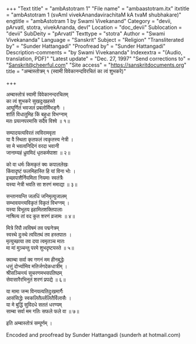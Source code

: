 +++
"Text title" = "ambAstotram 1"
"File name" = "ambaastotram.itx"
itxtitle = "ambAstotram 1 (svAmI vivekAnandavirachitaM kA tvaM shubhakare)"
engtitle = "ambAstotram 1 by Swami Vivekanand"
Category = "devii, pArvatI, stotra, vivekAnanda, devI"
Location = "doc_devii"
Sublocation = "devii"
SubDeity = "pArvatI"
Texttype = "stotra"
Author = "Swami Vivekananda"
Language = "Sanskrit"
Subject = "Religion"
"Transliterated by" = "Sunder Hattangadi"
"Proofread by" = "Sunder Hattangadi"
Description-comments = "by Swami Vivekananda"
Indexextra = "(Audio, translation, PDF)"
"Latest update" = "Dec. 27, 1997"
"Send corrections to" = "Sanskrit@cheerful.com"
"Site access" = "https://sanskritdocuments.org"
title = "अम्बास्तोत्रम् १ (स्वामी विवेकानन्दविरचितं का त्वं शुभकरे)"

+++
  
 अम्बास्तोत्रं स्वामी विवेकानन्दरचितम्   
का त्वं शुभकरे सुखदुःखहस्ते  
      आघूर्णितं भवजलं प्रबलोर्मिभङ्गैः ।  
शांतिं विधातुमिह किं बहुधा विभग्नाम्  
      मतः प्रयत्नपरमासि सदैव विश्वे ॥ १॥  
  
सम्पादयत्यविरतं त्वविरामवृता  
      या वै स्थिता कृतफलं त्वकृतस्य नेत्री ।  
सा मे भवत्वनिदिनं वरदा भवानी  
      जानाम्यहं ध्रुवमिदं धृतकर्मपाशा ॥ २॥  
  
को वा धर्मः किमकृतं क्वः कपाललेखः  
      किंवादृष्टं फलमिहास्ति हि यां विना भोः ।  
इच्छापाशैर्नियमिता नियमाः स्वतंत्रैः  
      यस्या नेत्री भवति सा शरणं ममाद्या ॥ ३॥  
  
सन्तानयन्ति जलधिं जनिमृत्युजालम्  
      सम्भावयन्त्यविकृतं विकृतं विभग्नम् ।  
यस्या विभूतय इहामितशक्तिपालाः  
      नाश्रित्य तां वद कुत शरणं व्रजामः ॥ ४॥  
  
मित्रे रिपौ त्वविषमं तव पद्मनेत्रम्  
      स्वस्थे दुःस्थे त्ववितथं तव हस्तपातः ।  
मृत्युच्छाया तव दया त्वमृतञ्च मातः  
      मा मां मुञ्चन्तु परमे शुभदृष्टयस्ते ॥ ५॥  
  
क्वाम्बा सर्वा क्व गणनं मम हीनबुद्धेः  
      धत्तुं दोर्भ्यामिव मतिर्जगदेकधात्रीम् ।  
श्रीसञ्चिन्त्यं सुचरणमभयपतिष्ठम्  
      सेवासारैरभिनुतं शरणं प्रपद्ये ॥ ६॥  
  
या मामा जन्म विनयत्यतिदुःखमार्गैः  
      आसंसिद्धेः स्वकलितैर्ल्ललितैर्विलासैः ।  
या मे बुद्धिं सुविदधे सततं धरण्यम्  
      साम्बा सर्वा मम गतिः सफले फले वा ॥ ७॥  
  
इति अम्बास्तोत्रं सम्पूर्णम् ।  
  
Encoded and proofread by Sunder Hattangadi (sunderh at hotmail.com)  
  
